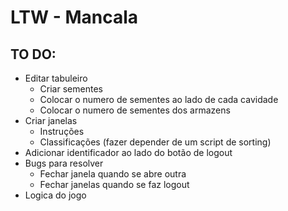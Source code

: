 # LTW - Mancala

## TO DO:
- Editar tabuleiro 
  - Criar sementes
  - Colocar o numero de sementes ao lado de cada cavidade
  - Colocar o numero de sementes dos armazens
- Criar janelas
  - Instruções
  - Classificações (fazer depender de um script de sorting)
- Adicionar identificador ao lado do botão de logout
- Bugs para resolver
  - Fechar janela quando se abre outra
  - Fechar janelas quando se faz logout
- Logica do jogo
